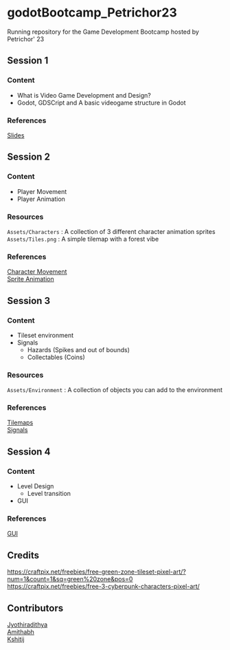 # godotBootcamp_Petrichor23
Running repository for the Game Development Bootcamp hosted by Petrichor' 23

## Session 1
### Content
- What is Video Game Development and Design?
- Godot, GDSCript and A basic videogame structure in Godot

### References
[Slides](https://docs.google.com/presentation/d/12vit4hXfcXp_R_BJWsUnKeWgdnncVuhvZRSB5AZKeoc/edit?usp=drivesdk)

## Session 2
### Content
- Player Movement
- Player Animation

### Resources
`Assets/Characters` : A collection of 3 different character animation sprites  
`Assets/Tiles.png`  : A simple tilemap with a forest vibe

### References
[Character Movement](https://docs.godotengine.org/en/stable/tutorials/2d/2d_movement.html)  
[Sprite Animation](https://docs.godotengine.org/en/stable/tutorials/2d/2d_sprite_animation.html)  

## Session 3
### Content
- Tileset environment
- Signals
    - Hazards (Spikes and out of bounds)
    - Collectables (Coins)

### Resources
`Assets/Environment`  : A collection of objects you can add to the environment

### References
[Tilemaps](https://docs.godotengine.org/en/stable/tutorials/2d/using_tilemaps.html)  
[Signals](https://docs.godotengine.org/en/stable/getting_started/step_by_step/signals.html)

## Session 4
### Content
- Level Design
    - Level transition
- GUI

### References
[GUI](https://docs.godotengine.org/en/3.1/getting_started/step_by_step/ui_game_user_interface.html)


## Credits
https://craftpix.net/freebies/free-green-zone-tileset-pixel-art/?num=1&count=1&sq=green%20zone&pos=0  
https://craftpix.net/freebies/free-3-cyberpunk-characters-pixel-art/

## Contributors
[Jyothiradithya](https://github.com/unniisme)  
[Amithabh](https://github.com/Amithabh-A)  
[Kshitij](https://github.com/Kmg13teen)